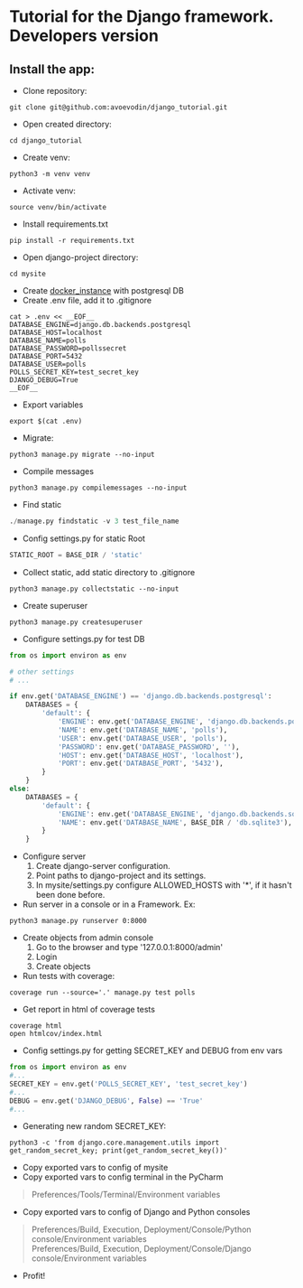 # Tutorial for the Django framework. Developers version

## Install the app:
* Clone repository:
```shell
git clone git@github.com:avoevodin/django_tutorial.git
```
* Open created directory:
```shell
cd django_tutorial
```
* Create venv:
```shell
python3 -m venv venv
```
* Activate venv:
```shell
source venv/bin/activate
```
* Install requirements.txt
```shell
pip install -r requirements.txt
```
* Open django-project directory:
```shell
cd mysite
```
* Create [docker_instance](DOCKER_TUTORIAL.md) with postgresql DB
* Create .env file, add it to .gitignore
```shell
cat > .env << __EOF__
DATABASE_ENGINE=django.db.backends.postgresql
DATABASE_HOST=localhost
DATABASE_NAME=polls
DATABASE_PASSWORD=pollssecret
DATABASE_PORT=5432
DATABASE_USER=polls
POLLS_SECRET_KEY=test_secret_key
DJANGO_DEBUG=True
__EOF__
```
* Export variables
```shell
export $(cat .env)
```
* Migrate:
```shell
python3 manage.py migrate --no-input
```
* Compile messages
```shell
python3 manage.py compilemessages --no-input
```
* Find static
```python
./manage.py findstatic -v 3 test_file_name
```
* Config settings.py for static Root
```python
STATIC_ROOT = BASE_DIR / 'static'
```
* Collect static, add static directory to .gitignore
```shell
python3 manage.py collectstatic --no-input
```
* Create superuser
```shell
python3 manage.py createsuperuser
```
* Configure settings.py for test DB
```python
from os import environ as env

# other settings
# ...

if env.get('DATABASE_ENGINE') == 'django.db.backends.postgresql':
    DATABASES = {
        'default': {
            'ENGINE': env.get('DATABASE_ENGINE', 'django.db.backends.postgresql'),
            'NAME': env.get('DATABASE_NAME', 'polls'),
            'USER': env.get('DATABASE_USER', 'polls'),
            'PASSWORD': env.get('DATABASE_PASSWORD', ''),
            'HOST': env.get('DATABASE_HOST', 'localhost'),
            'PORT': env.get('DATABASE_PORT', '5432'),
        }
    }
else:
    DATABASES = {
        'default': {
            'ENGINE': env.get('DATABASE_ENGINE', 'django.db.backends.sqlite3'),
            'NAME': env.get('DATABASE_NAME', BASE_DIR / 'db.sqlite3'),
        }
    }
```  
* Configure server
    1. Create django-server configuration.
    2. Point paths to django-project and its settings.
    3. In mysite/settings.py configure ALLOWED_HOSTS with '*',
        if it hasn't been done before.
* Run server in a console or in a Framework. Ex:
```shell
python3 manage.py runserver 0:8000
```
* Create objects from admin console
    1. Go to the browser and type '127.0.0.1:8000/admin'
    2. Login
    3. Create objects
* Run tests with coverage: 
```shell
coverage run --source='.' manage.py test polls
```
* Get report in html of coverage tests
```shell
coverage html
open htmlcov/index.html
```
* Config settings.py for getting SECRET_KEY and DEBUG from env vars
```python
from os import environ as env
#...
SECRET_KEY = env.get('POLLS_SECRET_KEY', 'test_secret_key')
#...
DEBUG = env.get('DJANGO_DEBUG', False) == 'True'
#...
```
* Generating new random SECRET_KEY:
```shell
python3 -c 'from django.core.management.utils import get_random_secret_key; print(get_random_secret_key())'
```
* Copy exported vars to config of mysite
* Copy exported vars to config terminal in the PyCharm
> Preferences/Tools/Terminal/Environment variables
* Copy exported vars to config of Django and Python consoles
> Preferences/Build, Execution, Deployment/Console/Python console/Environment variables
> <br/>Preferences/Build, Execution, Deployment/Console/Django console/Environment variables 
* Profit!
